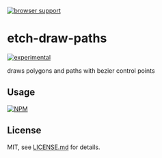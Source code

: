 [![browser support](https://ci.testling.com/mattdesl/etch-draw-paths.png)](https://ci.testling.com/mattdesl/etch-draw-paths)

# etch-draw-paths

[![experimental](http://badges.github.io/stability-badges/dist/experimental.svg)](http://github.com/badges/stability-badges)

draws polygons and paths with bezier control points

## Usage

[![NPM](https://nodei.co/npm/etch-draw-paths.png)](https://nodei.co/npm/etch-draw-paths/)

## License

MIT, see [LICENSE.md](http://github.com/mattdesl/etch-draw-paths/blob/master/LICENSE.md) for details.
